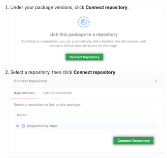 1. Under your package versions, click **Connect repository**.
  ![Connect a repository button on packages landing page](/assets/images/help/package-registry/connect-repository.png)

1. Select a repository, then click **Connect repository**.
  ![Connect a repository button in repository selection pop-up window](/assets/images/help/package-registry/select_a_repo.png)
